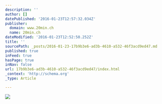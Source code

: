```yaml
---
description: ''
author: []
datePublished: '2016-01-23T12:57:32.034Z'
publisher:
  domain: www.20min.ch
  name: 20min.ch
dateModified: '2016-01-23T12:52:50.252Z'
title: ''
sourcePath: _posts/2016-01-23-17b9b3e6-ad3b-4610-a532-46f3acd9ed47.md
published: true
inFeed: true
hasPage: true
inNav: false
url: 17b9b3e6-ad3b-4610-a532-46f3acd9ed47/index.html
_context: 'http://schema.org'
_type: Article

---
```

![](http://www.20min.ch/diashow/159892/159892-e6e72bc68dc096deb35d2c2b7646dc85.jpg)